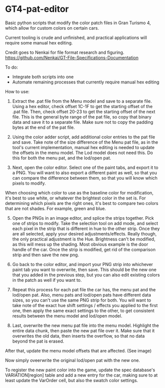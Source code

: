 # GT4-pat-editor
Basic python scripts that modify the color patch files in Gran Turismo 4, which allow for custom colors on certain cars.

Current tooling is crude and unfinished, and practical applications will require some manual hex editing.

Credit goes to Nenkai for file format research and figuring.
https://github.com/Nenkai/GT-File-Specifications-Documentation

To do:
- Integrate both scripts into one
- Automate remaining processes that currently require manual hex editing

How to use:

1. Extract the .pat file from the Menu model and save to a separate file.
Using a hex editor, check offset 1C-1F to get the starting offset of the .pat file.
Then, check offset 20-23 to get the starting offset of the next file.
This is the general byte range of the pat file, so copy that binary data and save it to a separate file.
Make sure not to copy the padding bytes at the end of the pat file.

2. Using the color adder script, add additional color entries to the pat file and save.
Take note of the size difference of the Menu pat file, as in the tool's current implementation,
manual hex editing is needed to update the offsets in the menu model. The Lod model does not need this.
Do this for both the menu pat, and the lod/open pat.

4. Next, open the color editor. Select one of the paint tabs, and export
it to a PNG. You will want to also export a different paint as well, so that you
can compare the difference between them, so that you will know which pixels to modify.

When choosing which color to use as the baseline color for modification, it's best to use white, or whatever the brightest color in the set is.
For determining which pixels are the right ones,
it's best to compare two colors that are not shades.
For example, green and blue.

5. Open the PNGs in an image editor, and splice the strips together.
Pick one of strips to modify.
Take the selection tool on add mode, and
select each pixel in the strip that is different
in hue to the other strip.
Once they are all selected, apply your desired adjustments/effects.
Really though, the only practical adjustment is the Hue.
Brightness can't be modified, as this will mess up the shading.
Most obvious example is the door handle of the car.
Once the strip is modified, get rid of the comparison strip and
then save the new png.

6. Go back to the color editor, and import your PNG strip into whichever paint tab you want to overwrite, then save.
This should be the new one that you added in the previous step, but you can also edit existing colors
in the patch as well if you want to.

7. Repeat this process for each pat file the car has, the menu pat and the lod/open pat.
Also, menu pats and lod/open pats have different data sizes, so you can't use the same PNG strip for
both. You will want to take note of the exact hue shift settings / effects you applied to the first one,
then apply the same exact settings to the other, to get consistent results between the menu model and lod/open model.

8. Last, overwrite the new menu pat file into the menu model.
Highlight the entire data chunk, then paste the new pat file over it.
Make sure that it overwrites the old data, then inserts the overflow, so that
no data beyond the pat is erased.

After that, update the menu model offsets that are affected.
(See image)

Now simply oveerwrite the original lod/open pat with the new one.

To register the new paint color into the game, update the spec database's VARIATION[region] table
and add a new entry for the car, making sure to at least update the VarOrder cell, but also
the swatch color settings.
